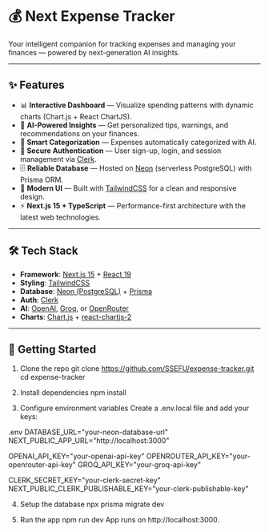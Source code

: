 # 💰 Next Expense Tracker

Your intelligent companion for tracking expenses and managing your finances — powered by next-generation AI insights.

---

## ✨ Features

- 📊 **Interactive Dashboard** — Visualize spending patterns with dynamic charts (Chart.js + React ChartJS).
- 🤖 **AI-Powered Insights** — Get personalized tips, warnings, and recommendations on your finances.
- 🏦 **Smart Categorization** — Expenses automatically categorized with AI.
- 🔐 **Secure Authentication** — User sign-up, login, and session management via [Clerk](https://clerk.com).
- 🗄️ **Reliable Database** — Hosted on [Neon](https://neon.tech) (serverless PostgreSQL) with Prisma ORM.
- 🎨 **Modern UI** — Built with [TailwindCSS](https://tailwindcss.com) for a clean and responsive design.
- ⚡ **Next.js 15 + TypeScript** — Performance-first architecture with the latest web technologies.

---

## 🛠️ Tech Stack

- **Framework**: [Next.js 15](https://nextjs.org) + [React 19](https://react.dev)
- **Styling**: [TailwindCSS](https://tailwindcss.com)
- **Database**: [Neon (PostgreSQL)](https://neon.tech) + [Prisma](https://www.prisma.io)
- **Auth**: [Clerk](https://clerk.com)
- **AI**: [OpenAI](https://platform.openai.com), [Groq](https://groq.com), or [OpenRouter](https://openrouter.ai)
- **Charts**: [Chart.js](https://www.chartjs.org) + [react-chartjs-2](https://react-chartjs-2.js.org)

---

## 🚀 Getting Started

1. Clone the repo
git clone https://github.com/SSEFU/expense-tracker.git
cd expense-tracker

2. Install dependencies
npm install

3. Configure environment variables
Create a .env.local file and add your keys:

.env
 DATABASE_URL="your-neon-database-url"
 NEXT_PUBLIC_APP_URL="http://localhost:3000"

 OPENAI_API_KEY="your-openai-api-key"
 OPENROUTER_API_KEY="your-openrouter-api-key"
 GROQ_API_KEY="your-groq-api-key"

 CLERK_SECRET_KEY="your-clerk-secret-key"
 NEXT_PUBLIC_CLERK_PUBLISHABLE_KEY="your-clerk-publishable-key"

4. Setup the database
npx prisma migrate dev

5. Run the app
npm run dev
App runs on http://localhost:3000.

